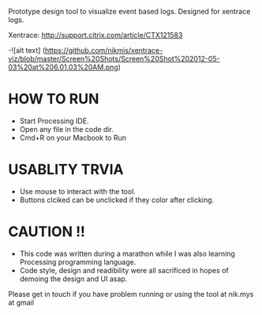 Prototype design tool to visualize event based logs. Designed for xentrace logs. 

Xentrace: http://support.citrix.com/article/CTX121583

-![alt text] (https://github.com/nikmis/xentrace-viz/blob/master/Screen%20Shots/Screen%20Shot%202012-05-03%20at%206.01.03%20AM.png)

HOW TO RUN
=================
* Start Processing IDE.
* Open any file in the code dir.
* Cmd+R on your Macbook to Run

USABLITY TRVIA
=================
* Use mouse to interact with the tool. 
* Buttons clciked can be unclicked if they color after clicking.

CAUTION !!
=================
* This code was written during a marathon while I was also learning Processing programming language.
* Code style, design and readibility were all sacrificed in hopes of demoing the design and UI asap.

Please get in touch if you have problem running or using the tool at nik.mys at gmail
